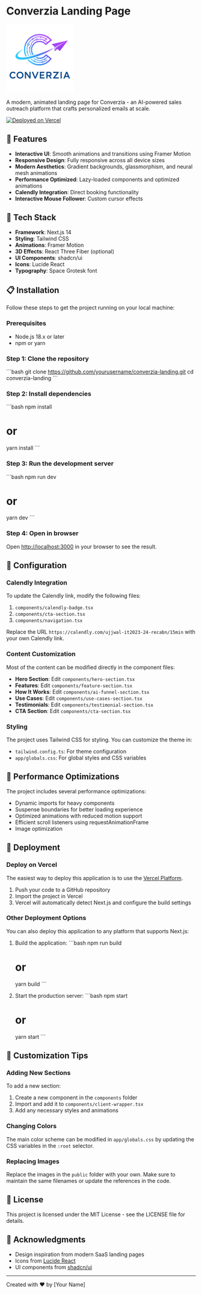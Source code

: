# Converzia Landing Page

![Converzia Logo](public/converzia-logo.png)

A modern, animated landing page for Converzia - an AI-powered sales outreach platform that crafts personalized emails at scale.

[![Deployed on Vercel](https://img.shields.io/badge/Deployed%20on-Vercel-black?style=for-the-badge&logo=vercel)](https://vercel.com/shiva933626-7336s-projects/converzia)

## 🌟 Features

- **Interactive UI**: Smooth animations and transitions using Framer Motion
- **Responsive Design**: Fully responsive across all device sizes
- **Modern Aesthetics**: Gradient backgrounds, glassmorphism, and neural mesh animations
- **Performance Optimized**: Lazy-loaded components and optimized animations
- **Calendly Integration**: Direct booking functionality
- **Interactive Mouse Follower**: Custom cursor effects

## 🚀 Tech Stack

- **Framework**: Next.js 14
- **Styling**: Tailwind CSS
- **Animations**: Framer Motion
- **3D Effects**: React Three Fiber (optional)
- **UI Components**: shadcn/ui
- **Icons**: Lucide React
- **Typography**: Space Grotesk font

## 📋 Installation

Follow these steps to get the project running on your local machine:

### Prerequisites

- Node.js 18.x or later
- npm or yarn

### Step 1: Clone the repository

\`\`\`bash
git clone https://github.com/yourusername/converzia-landing.git
cd converzia-landing
\`\`\`

### Step 2: Install dependencies

\`\`\`bash
npm install
# or
yarn install
\`\`\`

### Step 3: Run the development server

\`\`\`bash
npm run dev
# or
yarn dev
\`\`\`

### Step 4: Open in browser

Open [http://localhost:3000](http://localhost:3000) in your browser to see the result.

## 🔧 Configuration

### Calendly Integration

To update the Calendly link, modify the following files:

1. `components/calendly-badge.tsx`
2. `components/cta-section.tsx`
3. `components/navigation.tsx`

Replace the URL `https://calendly.com/ujjwal-it2023-24-recabn/15min` with your own Calendly link.

### Content Customization

Most of the content can be modified directly in the component files:

- **Hero Section**: Edit `components/hero-section.tsx`
- **Features**: Edit `components/feature-section.tsx`
- **How It Works**: Edit `components/ai-funnel-section.tsx`
- **Use Cases**: Edit `components/use-cases-section.tsx`
- **Testimonials**: Edit `components/testimonial-section.tsx`
- **CTA Section**: Edit `components/cta-section.tsx`

### Styling

The project uses Tailwind CSS for styling. You can customize the theme in:

- `tailwind.config.ts`: For theme configuration
- `app/globals.css`: For global styles and CSS variables

## 📱 Performance Optimizations

The project includes several performance optimizations:

- Dynamic imports for heavy components
- Suspense boundaries for better loading experience
- Optimized animations with reduced motion support
- Efficient scroll listeners using requestAnimationFrame
- Image optimization

## 🚢 Deployment

### Deploy on Vercel

The easiest way to deploy this application is to use the [Vercel Platform](https://vercel.com).

1. Push your code to a GitHub repository
2. Import the project in Vercel
3. Vercel will automatically detect Next.js and configure the build settings

### Other Deployment Options

You can also deploy this application to any platform that supports Next.js:

1. Build the application:
   \`\`\`bash
   npm run build
   # or
   yarn build
   \`\`\`

2. Start the production server:
   \`\`\`bash
   npm start
   # or
   yarn start
   \`\`\`

## 🎨 Customization Tips

### Adding New Sections

To add a new section:

1. Create a new component in the `components` folder
2. Import and add it to `components/client-wrapper.tsx`
3. Add any necessary styles and animations

### Changing Colors

The main color scheme can be modified in `app/globals.css` by updating the CSS variables in the `:root` selector.

### Replacing Images

Replace the images in the `public` folder with your own. Make sure to maintain the same filenames or update the references in the code.

## 📄 License

This project is licensed under the MIT License - see the LICENSE file for details.

## 🙏 Acknowledgments

- Design inspiration from modern SaaS landing pages
- Icons from [Lucide React](https://lucide.dev/)
- UI components from [shadcn/ui](https://ui.shadcn.com/)

---

Created with ❤️ by [Your Name]

